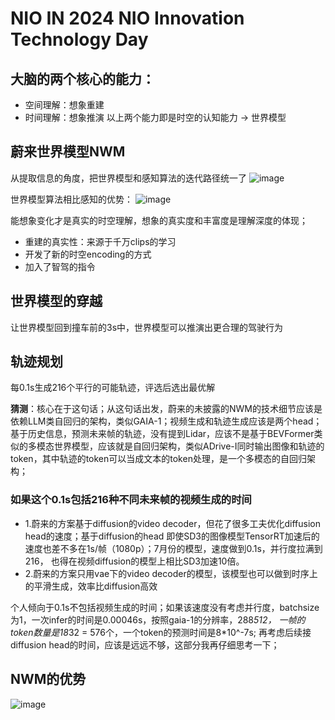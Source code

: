 
# NIO IN 2024 NIO Innovation Technology Day

##  大脑的两个核心的能力：
- 空间理解：想象重建
- 时间理解：想象推演
以上两个能力即是时空的认知能力 -> 世界模型

## 蔚来世界模型NWM
从提取信息的角度，把世界模型和感知算法的迭代路径统一了
![image](https://github.com/user-attachments/assets/56fdfc7e-9772-4bea-b1e4-fe08a4b4aef8)

世界模型算法相比感知的优势：
![image](https://github.com/user-attachments/assets/1a6338fe-3a38-4c0d-be67-d321701f7267)

能想象变化才是真实的时空理解，想象的真实度和丰富度是理解深度的体现；

- 重建的真实性：来源于千万clips的学习
- 开发了新的时空encoding的方式
-  加入了智驾的指令

## 世界模型的穿越
让世界模型回到撞车前的3s中，世界模型可以推演出更合理的驾驶行为

## 轨迹规划
每0.1s生成216个平行的可能轨迹，评选后选出最优解

**猜测**：核心在于这句话；从这句话出发，蔚来的未披露的NWM的技术细节应该是依赖LLM类自回归的架构，类似GAIA-1；视频生成和轨迹生成应该是两个head；基于历史信息，预测未来帧的轨迹，没有提到Lidar，应该不是基于BEVFormer类似的多模态世界模型，应该就是自回归架构，类似ADrive-I同时输出图像和轨迹的token，其中轨迹的token可以当成文本的token处理，是一个多模态的自回归架构；

### 如果这个0.1s包括216种不同未来帧的视频生成的时间
- 1.蔚来的方案基于diffusion的video decoder，但花了很多工夫优化diffusion head的速度；基于diffusion的head 即使SD3的图像模型TensorRT加速后的速度也差不多在1s/帧（1080p）；7月份的模型，速度做到0.1s，并行度拉满到216， 也得在视频diffusion的模型上相比SD3加速10倍。
- 2.蔚来的方案只用vae下的video decoder的模型，该模型也可以做到时序上的平滑生成，效率比diffusion高效

个人倾向于0.1s不包括视频生成的时间；如果该速度没有考虑并行度，batchsize为1，一次infer的时间是0.00046s，按照gaia-1的分辨率，288*512， 一帧的token数量是18*32 = 576个，一个token的预测时间是8*10^-7s;  再考虑后续接diffusion head的时间，应该是远远不够，这部分我再仔细思考一下；

## NWM的优势
![image](https://github.com/user-attachments/assets/8a5307a6-f46f-4d8b-8de3-cf326c2f9310)

